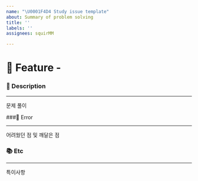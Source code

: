 ```yaml
---
name: "\U0001F4D4 Study issue template"
about: Summary of problem solving
title: ''
labels: ''
assignees: squirMM

---
```


# 📔 Feature - <!--{ 문제 번호 및 분류 }-->
<!-- 위 작업내용 주석에 어떤 기능인지 적어주세요-->


### 📝 Description

---
<!-- 아래에 설명을 적어주세요 -->
문제 풀이 


###🔨 Error 

---
<!-- 아래에 설명을 적어주세요 -->
어려웠던 점 및 깨달은 점


### 📚 Etc

---
<!-- 작업 중 특이사항이 생기면 적어주세요 -->
특이사항
